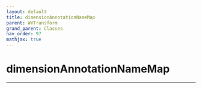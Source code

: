 ```yaml
---
layout: default
title: dimensionAnnotationNameMap
parent: WVTransform
grand_parent: Classes
nav_order: 97
mathjax: true
---
```


#  dimensionAnnotationNameMap




---

